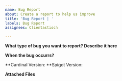 ```yaml
---
name: Bug Report
about: Create a report to help us improve
title: 'Bug Report | '
labels: Bug Report
assignees: Clientastisch

---
```


**What type of bug you want to report? Describe it here**



**When the bug occurrs?**



**Cardinal Version:
**Spigot Version:


**Attached Files**
